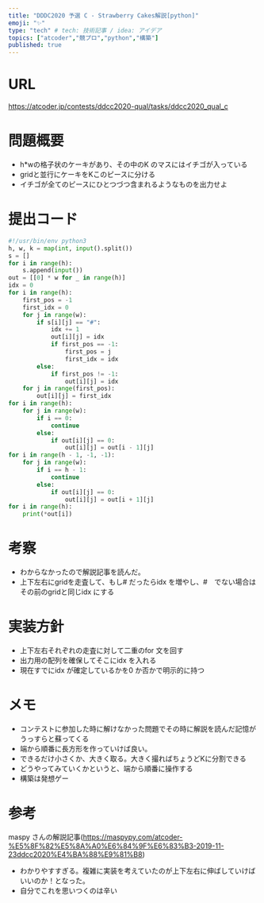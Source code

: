 ```yaml
---
title: "DDDC2020 予選 C - Strawberry Cakes解説[python]"
emoji: "✨"
type: "tech" # tech: 技術記事 / idea: アイデア
topics: ["atcoder","競プロ","python","構築"]
published: true
---
```


# URL
https://atcoder.jp/contests/ddcc2020-qual/tasks/ddcc2020_qual_c

# 問題概要
- h*wの格子状のケーキがあり、その中のK のマスにはイチゴが入っている
- gridと並行にケーキをKこのピースに分ける
- イチゴが全てのピースにひとつづつ含まれるようなものを出力せよ

# 提出コード
```python
#!/usr/bin/env python3
h, w, k = map(int, input().split())
s = []
for i in range(h):
    s.append(input())
out = [[0] * w for _ in range(h)]
idx = 0
for i in range(h):
    first_pos = -1
    first_idx = 0
    for j in range(w):
        if s[i][j] == "#":
            idx += 1
            out[i][j] = idx
            if first_pos == -1:
                first_pos = j
                first_idx = idx
        else:
            if first_pos != -1:
                out[i][j] = idx
    for j in range(first_pos):
        out[i][j] = first_idx
for i in range(h):
    for j in range(w):
        if i == 0:
            continue
        else:
            if out[i][j] == 0:
                out[i][j] = out[i - 1][j]
for i in range(h - 1, -1, -1):
    for j in range(w):
        if i == h - 1:
            continue
        else:
            if out[i][j] == 0:
                out[i][j] = out[i + 1][j]
for i in range(h):
    print(*out[i])
```

# 考察
- わからなかったので解説記事を読んだ。
- 上下左右にgridを走査して、もし# だったらidx を増やし、#　でない場合はその前のgridと同じidx にする

# 実装方針
- 上下左右それぞれの走査に対して二重のfor 文を回す
- 出力用の配列を確保してそこにidx を入れる
- 現在すでにidx が確定しているかを0 か否かで明示的に持つ

# メモ
- コンテストに参加した時に解けなかった問題でその時に解説を読んだ記憶がうっすらと蘇ってくる
- 端から順番に長方形を作っていけば良い。
- できるだけ小さくか、大きく取る。大きく撮ればちょうどKに分割できる
- どうやってみていくかというと、端から順番に操作する
- 構築は発想ゲー

# 参考
maspy さんの解説記事(https://maspypy.com/atcoder-%E5%8F%82%E5%8A%A0%E6%84%9F%E6%83%B3-2019-11-23ddcc2020%E4%BA%88%E9%81%B8)
- わかりやすすぎる。複雑に実装を考えていたのが上下左右に伸ばしていけばいいのか！となった。
- 自分でこれを思いつくのは辛い